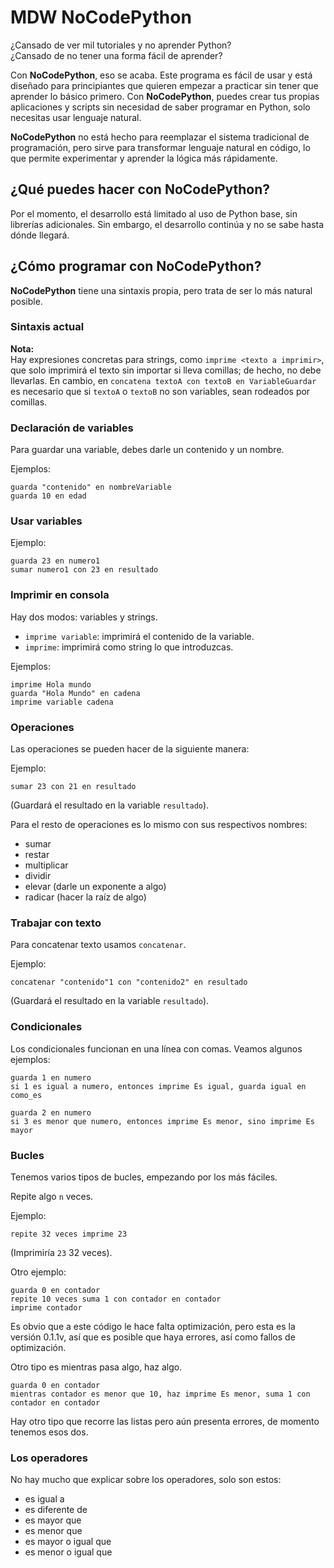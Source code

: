 # MDW NoCodePython

¿Cansado de ver mil tutoriales y no aprender Python?  
¿Cansado de no tener una forma fácil de aprender?  

Con **NoCodePython**, eso se acaba. Este programa es fácil de usar y está diseñado para principiantes que quieren empezar a practicar sin tener que aprender lo básico primero. Con **NoCodePython**, puedes crear tus propias aplicaciones y scripts sin necesidad de saber programar en Python, solo necesitas usar lenguaje natural.

**NoCodePython** no está hecho para reemplazar el sistema tradicional de programación, pero sirve para transformar lenguaje natural en código, lo que permite experimentar y aprender la lógica más rápidamente.

## ¿Qué puedes hacer con **NoCodePython**?

Por el momento, el desarrollo está limitado al uso de Python base, sin librerías adicionales. Sin embargo, el desarrollo continúa y no se sabe hasta dónde llegará.

## ¿Cómo programar con **NoCodePython**?

**NoCodePython** tiene una sintaxis propia, pero trata de ser lo más natural posible.

### Sintaxis actual

**Nota:**  
Hay expresiones concretas para strings, como `imprime <texto a imprimir>`, que solo imprimirá el texto sin importar si lleva comillas; de hecho, no debe llevarlas. En cambio, en `concatena textoA con textoB en VariableGuardar` es necesario que si `textoA` o `textoB` no son variables, sean rodeados por comillas.

### Declaración de variables

Para guardar una variable, debes darle un contenido y un nombre.

Ejemplos:
```
guarda "contenido" en nombreVariable
guarda 10 en edad
```

### Usar variables

Ejemplo:
```
guarda 23 en numero1
sumar numero1 con 23 en resultado
```

### Imprimir en consola

Hay dos modos: variables y strings.

- `imprime variable`: imprimirá el contenido de la variable.
- `imprime`: imprimirá como string lo que introduzcas.

Ejemplos:
```
imprime Hola mundo
guarda "Hola Mundo" en cadena
imprime variable cadena
```

### Operaciones

Las operaciones se pueden hacer de la siguiente manera:

Ejemplo:
```
sumar 23 con 21 en resultado
```
(Guardará el resultado en la variable `resultado`).

Para el resto de operaciones es lo mismo con sus respectivos nombres:
- sumar
- restar
- multiplicar 
- dividir 
- elevar (darle un exponente a algo)
- radicar (hacer la raíz de algo)

### Trabajar con texto

Para concatenar texto usamos `concatenar`.

Ejemplo:
```
concatenar "contenido"1 con "contenido2" en resultado
```
(Guardará el resultado en la variable `resultado`).

### Condicionales

Los condicionales funcionan en una línea con comas. Veamos algunos ejemplos:

```
guarda 1 en numero
si 1 es igual a numero, entonces imprime Es igual, guarda igual en como_es
```

```
guarda 2 en numero
si 3 es menor que numero, entonces imprime Es menor, sino imprime Es mayor
```

### Bucles

Tenemos varios tipos de bucles, empezando por los más fáciles.

Repite algo `n` veces.

Ejemplo:
```
repite 32 veces imprime 23
```
(Imprimiría `23` 32 veces).

Otro ejemplo:
```
guarda 0 en contador
repite 10 veces suma 1 con contador en contador
imprime contador
```

Es obvio que a este código le hace falta optimización, pero esta es la versión 0.1.1v, así que es posible que haya errores, así como fallos de optimización.

Otro tipo es mientras pasa algo, haz algo.

```
guarda 0 en contador
mientras contador es menor que 10, haz imprime Es menor, suma 1 con contador en contador
```

Hay otro tipo que recorre las listas pero aún presenta errores, de momento tenemos esos dos.

### Los operadores

No hay mucho que explicar sobre los operadores, solo son estos:

- es igual a
- es diferente de 
- es mayor que 
- es menor que 
- es mayor o igual que 
- es menor o igual que
